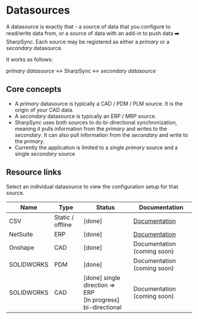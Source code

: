 # Datasources

A datasource is exactly that - a source of data that you configure to read/write data from, or a source of data with an add-in to push data ➡️ SharpSync. Each source may be registered as either a _primary_ or a _secondary_ datasource.

It works as follows:

_primary datasource_ ↔️ SharpSync ↔️ _secondary datasource_

## Core concepts
* A _primary_ datasource is typically a CAD / PDM / PLM source. It is the origin of your CAD data.
* A _secondary_ datasource is typically an ERP / MRP source.
* SharpSync uses both sources to do bi-directional synchronization, meaning it pulls information from the _primary_ and writes to the _secondary_. It can also pull information from the _secondary_ and write to the _primary_.
* Currently the application is limited to a single _primary_ source and a single _secondary_ source

## Resource links
Select an individual datasource to view the configuration setup for that source.

 
|Name|Type|Status|Documentation|
|---|---|---|----|
|CSV|Static / offline|[done]|[Documentation](../csv/markdown/csv-setup.md)|
|NetSuite|ERP|[done]|[Documentation](../netsuite/markdown/netsuite-setup.md)|
|Onshape|CAD|[done]|Documentation (coming soon)|
|SOLIDWORKS|PDM|[done]|Documentation (coming soon)|
|SOLIDWORKS|CAD|[done] single direction => ERP<br />  [In progress] bi-directional|Documentation (coming soon)|
   
